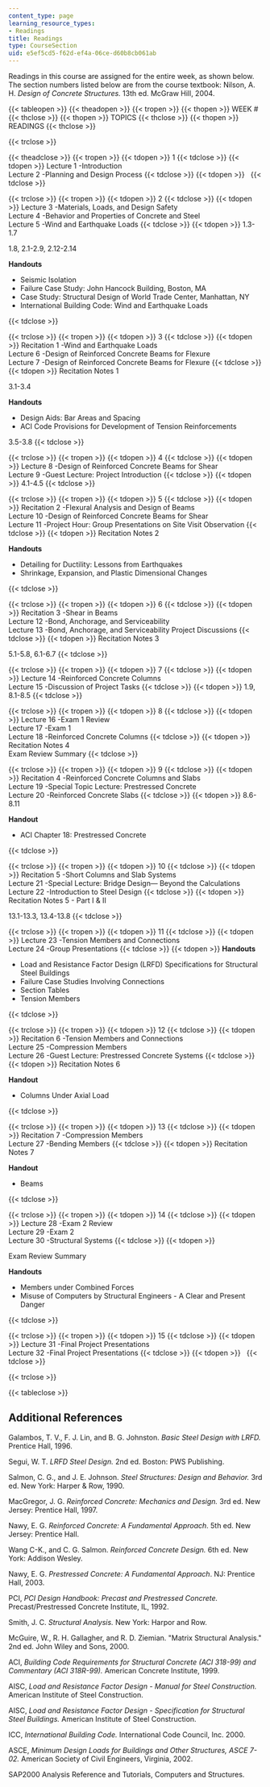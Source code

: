 ```yaml
---
content_type: page
learning_resource_types:
- Readings
title: Readings
type: CourseSection
uid: e5ef5cd5-f62d-ef4a-06ce-d60b8cb061ab
---
```


Readings in this course are assigned for the entire week, as shown below. The section numbers listed below are from the course textbook: Nilson, A. H. _Design of Concrete Structures._ 13th ed. McGraw Hill, 2004.

{{< tableopen >}}
{{< theadopen >}}
{{< tropen >}}
{{< thopen >}}
WEEK #
{{< thclose >}}
{{< thopen >}}
TOPICS
{{< thclose >}}
{{< thopen >}}
READINGS
{{< thclose >}}

{{< trclose >}}

{{< theadclose >}}
{{< tropen >}}
{{< tdopen >}}
1
{{< tdclose >}}
{{< tdopen >}}
Lecture 1 -Introduction  
Lecture 2 -Planning and Design Process
{{< tdclose >}}
{{< tdopen >}}
 
{{< tdclose >}}

{{< trclose >}}
{{< tropen >}}
{{< tdopen >}}
2
{{< tdclose >}}
{{< tdopen >}}
Lecture 3 -Materials, Loads, and Design Safety  
Lecture 4 -Behavior and Properties of Concrete and Steel  
Lecture 5 -Wind and Earthquake Loads
{{< tdclose >}}
{{< tdopen >}}
1.3-1.7  
  
1.8, 2.1-2.9, 2.12-2.14  
  
**Handouts**

*   Seismic Isolation
*   Failure Case Study: John Hancock Building, Boston, MA
*   Case Study: Structural Design of World Trade Center, Manhattan, NY
*   International Building Code: Wind and Earthquake Loads


{{< tdclose >}}

{{< trclose >}}
{{< tropen >}}
{{< tdopen >}}
3
{{< tdclose >}}
{{< tdopen >}}
Recitation 1 -Wind and Earthquake Loads  
Lecture 6 -Design of Reinforced Concrete Beams for Flexure  
Lecture 7 -Design of Reinforced Concrete Beams for Flexure
{{< tdclose >}}
{{< tdopen >}}
Recitation Notes 1  
  
3.1-3.4  
  
**Handouts**

*   Design Aids: Bar Areas and Spacing
*   ACI Code Provisions for Development of Tension Reinforcements

3.5-3.8
{{< tdclose >}}

{{< trclose >}}
{{< tropen >}}
{{< tdopen >}}
4
{{< tdclose >}}
{{< tdopen >}}
Lecture 8 -Design of Reinforced Concrete Beams for Shear  
Lecture 9 -Guest Lecture: Project Introduction
{{< tdclose >}}
{{< tdopen >}}
4.1-4.5
{{< tdclose >}}

{{< trclose >}}
{{< tropen >}}
{{< tdopen >}}
5
{{< tdclose >}}
{{< tdopen >}}
Recitation 2 -Flexural Analysis and Design of Beams  
Lecture 10 -Design of Reinforced Concrete Beams for Shear  
Lecture 11 -Project Hour: Group Presentations on Site Visit Observation
{{< tdclose >}}
{{< tdopen >}}
Recitation Notes 2  
  
**Handouts**

*   Detailing for Ductility: Lessons from Earthquakes
*   Shrinkage, Expansion, and Plastic Dimensional Changes


{{< tdclose >}}

{{< trclose >}}
{{< tropen >}}
{{< tdopen >}}
6
{{< tdclose >}}
{{< tdopen >}}
Recitation 3 -Shear in Beams  
Lecture 12 -Bond, Anchorage, and Serviceability  
Lecture 13 -Bond, Anchorage, and Serviceability Project Discussions
{{< tdclose >}}
{{< tdopen >}}
Recitation Notes 3  
  
5.1-5.8, 6.1-6.7
{{< tdclose >}}

{{< trclose >}}
{{< tropen >}}
{{< tdopen >}}
7
{{< tdclose >}}
{{< tdopen >}}
Lecture 14 -Reinforced Concrete Columns  
Lecture 15 -Discussion of Project Tasks
{{< tdclose >}}
{{< tdopen >}}
1.9, 8.1-8.5
{{< tdclose >}}

{{< trclose >}}
{{< tropen >}}
{{< tdopen >}}
8
{{< tdclose >}}
{{< tdopen >}}
Lecture 16 -Exam 1 Review  
Lecture 17 -Exam 1  
Lecture 18 -Reinforced Concrete Columns
{{< tdclose >}}
{{< tdopen >}}
Recitation Notes 4  
Exam Review Summary
{{< tdclose >}}

{{< trclose >}}
{{< tropen >}}
{{< tdopen >}}
9
{{< tdclose >}}
{{< tdopen >}}
Recitation 4 -Reinforced Concrete Columns and Slabs  
Lecture 19 -Special Topic Lecture: Prestressed Concrete  
Lecture 20 -Reinforced Concrete Slabs
{{< tdclose >}}
{{< tdopen >}}
8.6-8.11  
  
**Handout**

*   ACI Chapter 18: Prestressed Concrete


{{< tdclose >}}

{{< trclose >}}
{{< tropen >}}
{{< tdopen >}}
10
{{< tdclose >}}
{{< tdopen >}}
Recitation 5 -Short Columns and Slab Systems  
Lecture 21 -Special Lecture: Bridge Design— Beyond the Calculations  
Lecture 22 -Introduction to Steel Design
{{< tdclose >}}
{{< tdopen >}}
Recitation Notes 5 - Part I & II  
  
13.1-13.3, 13.4-13.8
{{< tdclose >}}

{{< trclose >}}
{{< tropen >}}
{{< tdopen >}}
11
{{< tdclose >}}
{{< tdopen >}}
Lecture 23 -Tension Members and Connections  
Lecture 24 -Group Presentations
{{< tdclose >}}
{{< tdopen >}}
**Handouts**

*   Load and Resistance Factor Design (LRFD) Specifications for Structural Steel Buildings
*   Failure Case Studies Involving Connections
*   Section Tables
*   Tension Members


{{< tdclose >}}

{{< trclose >}}
{{< tropen >}}
{{< tdopen >}}
12
{{< tdclose >}}
{{< tdopen >}}
Recitation 6 -Tension Members and Connections  
Lecture 25 -Compression Members  
Lecture 26 -Guest Lecture: Prestressed Concrete Systems
{{< tdclose >}}
{{< tdopen >}}
Recitation Notes 6  
  
**Handout**

*   Columns Under Axial Load


{{< tdclose >}}

{{< trclose >}}
{{< tropen >}}
{{< tdopen >}}
13
{{< tdclose >}}
{{< tdopen >}}
Recitation 7 -Compression Members  
Lecture 27 -Bending Members
{{< tdclose >}}
{{< tdopen >}}
Recitation Notes 7  
  
**Handout**

*   Beams


{{< tdclose >}}

{{< trclose >}}
{{< tropen >}}
{{< tdopen >}}
14
{{< tdclose >}}
{{< tdopen >}}
Lecture 28 -Exam 2 Review  
Lecture 29 -Exam 2  
Lecture 30 -Structural Systems
{{< tdclose >}}
{{< tdopen >}}


Exam Review Summary

**Handouts**

*   Members under Combined Forces
*   Misuse of Computers by Structural Engineers - A Clear and Present Danger


{{< tdclose >}}

{{< trclose >}}
{{< tropen >}}
{{< tdopen >}}
15
{{< tdclose >}}
{{< tdopen >}}
Lecture 31 -Final Project Presentations  
Lecture 32 -Final Project Presentations
{{< tdclose >}}
{{< tdopen >}}
 
{{< tdclose >}}

{{< trclose >}}

{{< tableclose >}}

Additional References
---------------------

Galambos, T. V., F. J. Lin, and B. G. Johnston. _Basic Steel Design with LRFD._ Prentice Hall, 1996.

Segui, W. T. _LRFD Steel Design._ 2nd ed. Boston: PWS Publishing.

Salmon, C. G., and J. E. Johnson. _Steel Structures: Design and Behavior._ 3rd ed. New York: Harper & Row, 1990.

MacGregor, J. G. _Reinforced Concrete: Mechanics and Design._ 3rd ed. New Jersey: Prentice Hall, 1997.

Nawy, E. G. _Reinforced Concrete: A Fundamental Approach_. 5th ed. New Jersey: Prentice Hall.

Wang C-K., and C. G. Salmon. _Reinforced Concrete Design._ 6th ed. New York: Addison Wesley.

Nawy, E. G. _Prestressed Concrete: A Fundamental Approach_. NJ: Prentice Hall, 2003.

PCI, _PCI Design Handbook: Precast and Prestressed Concrete._ Precast/Prestressed Concrete Institute, IL, 1992.

Smith, J. C. _Structural Analysis._ New York: Harpor and Row.

McGuire, W., R. H. Gallagher, and R. D. Ziemian. "Matrix Structural Analysis." 2nd ed. John Wiley and Sons, 2000.

ACI, _Building Code Requirements for Structural Concrete (ACI 318-99) and Commentary (ACI 318R-99)._ American Concrete Institute, 1999.

AISC, _Load and Resistance Factor Design - Manual for Steel Construction._ American Institute of Steel Construction.

AISC, _Load and Resistance Factor Design - Specification for Structural Steel Buildings._ American Institute of Steel Construction.

ICC, _International Building Code._ International Code Council, Inc. 2000.

ASCE, _Minimum Design Loads for Buildings and Other Structures, ASCE 7-02._ American Society of Civil Engineers, Virginia, 2002.

SAP2000 Analysis Reference and Tutorials, Computers and Structures.
